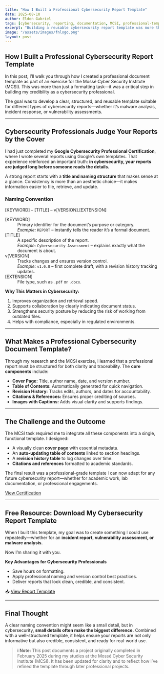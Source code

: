 ```yaml
---
title: "How I Built a Professional Cybersecurity Report Template"
date: 2025-08-10
author: Eldon Gabriel
tags: [cybersecurity, reporting, documentation, MCSI, professional-template]
excerpt: "Building a reusable cybersecurity report template was more than formatting—it was about credibility, clarity, and professionalism."
image: "/assets/images/fnlogo.png"
layout: post
---
```


## How I Built a Professional Cybersecurity Report Template  

In this post, I’ll walk you through how I created a professional document template as part of an exercise for the Mossé Cyber Security Institute (MCSI). This was more than just a formatting task—it was a critical step in building my credibility as a cybersecurity professional.  

The goal was to develop a clear, structured, and reusable template suitable for different types of cybersecurity reports—whether it’s malware analysis, incident response, or vulnerability assessments.  

---

## Cybersecurity Professionals Judge Your Reports by the Cover  

I had just completed my **Google Cybersecurity Professional Certification**, where I wrote several reports using Google’s own templates. That experience reinforced an important truth: **in cybersecurity, your reports are judged long before someone reads the details.**

A strong report starts with a **title and naming structure** that makes sense at a glance. Consistency is more than an aesthetic choice—it makes information easier to file, retrieve, and update.  

### Naming Convention  

[KEYWORD] – [TITLE] – v[VERSION].[EXTENSION]

<dl>
  <dt>[KEYWORD]</dt>
  <dd>Primary identifier for the document’s purpose or category. 
      <br><em>Example:</em> <code>REPORT</code> – instantly tells the reader it’s a formal document.</dd>

  <dt>[TITLE]</dt>
  <dd>A specific description of the report. 
      <br><em>Example:</em> <code>Cybersecurity Assessment</code> – explains exactly what the document is about.</dd>

  <dt>v[VERSION]</dt>
  <dd>Tracks changes and ensures version control. 
      <br><em>Example:</em> <code>v1.0.0</code> – first complete draft, with a revision history tracking updates.</dd>

  <dt>[EXTENSION]</dt>
  <dd>File type, such as <code>.pdf</code> or <code>.docx</code>.</dd>
</dl>


<p><strong>Why This Matters in Cybersecurity:</strong></p>
<ol>
  <li>Improves organization and retrieval speed.</li>
  <li>Supports collaboration by clearly indicating document status.</li>
  <li>Strengthens security posture by reducing the risk of working from outdated files.</li>
  <li>Helps with compliance, especially in regulated environments.</li>
</ol>
  
---

## What Makes a Professional Cybersecurity Document Template?  

Through my research and the MCSI exercise, I learned that a professional report must be structured for both clarity and traceability. The **core components** include:  

<ul>
  <li><strong>Cover Page:</strong> Title, author name, date, and version number.</li>
  <li><strong>Table of Contents:</strong> Automatically generated for quick navigation.</li>
  <li><strong>Revision History:</strong> Tracks edits, authors, and dates for accountability.</li>
  <li><strong>Citations & References:</strong> Ensures proper crediting of sources.</li>
  <li><strong>Images with Captions:</strong> Adds visual clarity and supports findings.</li>
</ul>
  
---

## The Challenge and the Outcome  

The MCSI task required me to integrate all these components into a single, functional template. I designed:  

- A visually clean **cover page** with essential metadata.  
- An **auto-updating table of contents** linked to section headings.  
- A **revision history table** to log changes over time.  
- **Citations and references** formatted to academic standards.  

The final result was a professional-grade template I can now adapt for any future cybersecurity report—whether for academic work, lab documentation, or professional engagements.  

<a href="https://students.mosse-institute.com/exercise/yL7qdP5eE4OI4rFJrxIg" target="_blank">View Certification</a>

---

## Free Resource: Download My Cybersecurity Report Template  

When I built this template, my goal was to create something I could use repeatedly—whether for an **incident report, vulnerability assessment, or malware analysis.**  

Now I’m sharing it with you.  

**Key Advantages for Cybersecurity Professionals**  
- Save hours on formatting.  
- Apply professional naming and version control best practices.  
- Deliver reports that look clean, credible, and consistent.  

📥 <a href="https://docs.google.com/document/d/1pG9jjDdVDl7Cqu-DoQOv6XSBhqG5YSJxUJQt0u1-01A/edit?tab=t.0#heading=h.oxc6p4pln7ek" target="_blank">View Report Template</a>

---

## Final Thought  

A clear naming convention might seem like a small detail, but in cybersecurity, **small details often make the biggest difference.** Combined with a well-structured template, it helps ensure your reports are not only informative but also credible, consistent, and ready for real-world use.  

> **ℹ️ Note:** This post documents a project originally completed in February 2025 during my studies at the Mossé Cyber Security Institute (MCSI). It has been updated for clarity and to reflect how I’ve refined the template through later professional projects.
